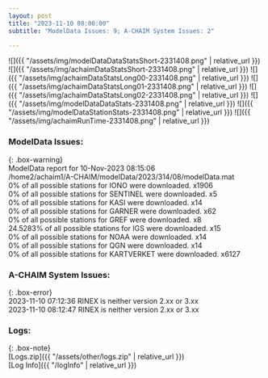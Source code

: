 ```yaml
---
layout: post
title: "2023-11-10 08:00:00"
subtitle: "ModelData Issues: 9; A-CHAIM System Issues: 2"

---
```


![]({{ "/assets/img/modelDataDataStatsShort-2331408.png" | relative_url }})
![]({{ "/assets/img/achaimDataStatsShort-2331408.png" | relative_url }})
![]({{ "/assets/img/achaimDataStatsLong00-2331408.png" | relative_url }})
![]({{ "/assets/img/achaimDataStatsLong01-2331408.png" | relative_url }})
![]({{ "/assets/img/achaimDataStatsLong02-2331408.png" | relative_url }})
![]({{ "/assets/img/modelDataDataStats-2331408.png" | relative_url }})
![]({{ "/assets/img/modelDataStationStats-2331408.png" | relative_url }})
![]({{ "/assets/img/achaimRunTime-2331408.png" | relative_url }})


### ModelData Issues:  
  
{: .box-warning}  
 ModelData report for 10-Nov-2023 08:15:06   
 /home2/achaim1/A-CHAIM/modelData/2023/314/08/modelData.mat   
 0% of all possible stations for IONO were downloaded. x1906   
 0% of all possible stations for SENTINEL were downloaded. x5   
 0% of all possible stations for KASI were downloaded. x14   
 0% of all possible stations for GARNER were downloaded. x62   
 0% of all possible stations for GREF were downloaded. x8   
 24.5283% of all possible stations for IGS were downloaded. x15   
 0% of all possible stations for NOAA were downloaded. x14   
 0% of all possible stations for QGN were downloaded. x14   
 0% of all possible stations for KARTVERKET were downloaded. x6127   
  
### A-CHAIM System Issues:  
  
{: .box-error}  
2023-11-10 07:12:36 RINEX is neither version 2.xx or 3.xx  
2023-11-10 08:12:47 RINEX is neither version 2.xx or 3.xx  

### Logs:  
  
{: .box-note}  
[Logs.zip]({{ "/assets/other/logs.zip" | relative_url }})  
[Log Info]({{ "/logInfo" | relative_url }})  
